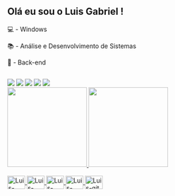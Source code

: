 ## Olá eu sou o Luis Gabriel !

💻 - Windows

📚 - Análise e Desenvolvimento de Sistemas

📌 - Back-end

  ##
 
<div> 
  <a href="https://www.instagram.com/oliveira.luisgabriel/" target="_blank"><img src="https://img.shields.io/badge/-Instagram-%23E4405F?style=for-the-badge&logo=instagram&logoColor=white" target="_blank"></a>
 	<a href="https://www.twitch.tv/luiscodee" target="_blank"><img src="https://img.shields.io/badge/Twitch-9146FF?style=for-the-badge&logo=twitch&logoColor=white" target="_blank"></a>
 <a href="https://discord.gg/sydqDqw4" target="_blank"><img src="https://img.shields.io/badge/Discord-7289DA?style=for-the-badge&logo=discord&logoColor=white" target="_blank"></a> 
  <a href = "mailto:contatoluisgabrieloliveira@gmail.com"><img src="https://img.shields.io/badge/-Gmail-%23333?style=for-the-badge&logo=gmail&logoColor=white" target="_blank"></a>
  <a href="https://www.linkedin.com/in/luisgabrieloliveira" target="_blank"><img src="https://img.shields.io/badge/-LinkedIn-%230077B5?style=for-the-badge&logo=linkedin&logoColor=white" target="_blank"></a> 
</div>

<div>
  <a href="https://github.com/luisgabriel1">
  <img height="180cm" src="https://github-readme-stats.vercel.app/api?username=luisgabriel1&show_icons=true&theme=dracula&include_all_commits-true&count_private=true"/_>
    <img height="180cm" src="https://github-readme-stats.vercel.app/api/top-langs/?username=luisgabriel1&layout=compact&langs_count=16&theme=dracula"/_>
<div>

<div style="display: inline_block"><br>
  
  <img align="center" alt="Luis-html" height="30" width="40" src="https://skillicons.dev/icons?i=html"/>
   <img align="center" alt="Luis-css" height="30" width="40" src="https://skillicons.dev/icons?i=css"/>
    <img align="center" alt="Luis-Python" height="30" width="40" src="https://skillicons.dev/icons?i=python"/>
      <img align="center" alt="Luis-java" height="30" width="40" src="https://skillicons.dev/icons?i=java"/>
        <img align="center" alt="Luis-git" height="30" width="40" src="https://skillicons.dev/icons?i=git"/>
  
</div>


